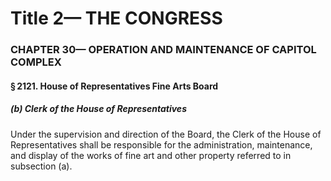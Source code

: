
# Title 2— THE CONGRESS
### CHAPTER 30— OPERATION AND MAINTENANCE OF CAPITOL COMPLEX
#### § 2121. House of Representatives Fine Arts Board
##### (b) Clerk of the House of Representatives

Under the supervision and direction of the Board, the Clerk of the House of Representatives shall be responsible for the administration, maintenance, and display of the works of fine art and other property referred to in subsection (a).
